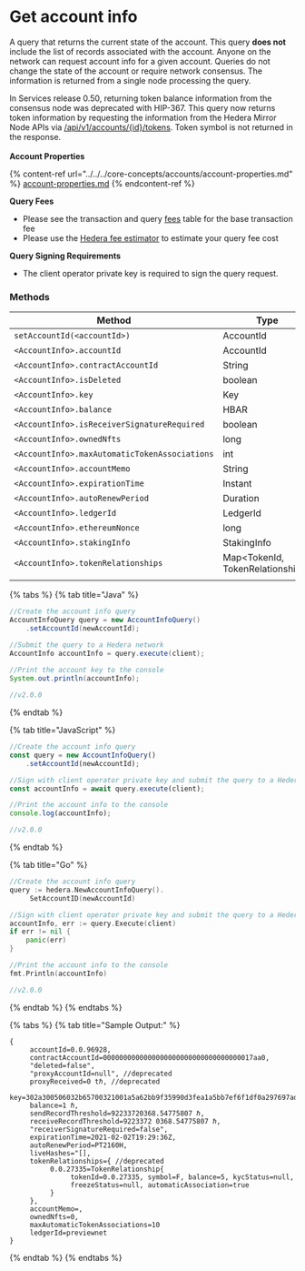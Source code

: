 # Get account info

A query that returns the current state of the account. This query **does not** include the list of records associated with the account. Anyone on the network can request account info for a given account. Queries do not change the state of the account or require network consensus. The information is returned from a single node processing the query.

In Services release 0.50, returning token balance information from the consensus node was deprecated with HIP-367. This query now returns token information by requesting the information from the Hedera Mirror Node APIs via  [/api/v1/accounts/{id}/tokens](https://mainnet-public.mirrornode.hedera.com/api/v1/docs/#/accounts/listTokenRelationshipByAccountId). Token symbol is not returned in the response.\
\
**Account Properties**

{% content-ref url="../../../core-concepts/accounts/account-properties.md" %}
[account-properties.md](../../../core-concepts/accounts/account-properties.md)
{% endcontent-ref %}

**Query Fees**

* Please see the transaction and query [fees](../../../networks/mainnet/fees/#transaction-and-query-fees) table for the base transaction fee
* Please use the [Hedera fee estimator](https://hedera.com/fees) to estimate your query fee cost

**Query Signing Requirements**

* The client operator private key is required to sign the query request.

### Methods

<table><thead><tr><th width="395.3333333333333">Method</th><th width="217">Type</th><th>Requirement</th></tr></thead><tbody><tr><td><code>setAccountId(&#x3C;accountId>)</code></td><td>AccountId</td><td>Required</td></tr><tr><td><code>&#x3C;AccountInfo>.accountId</code></td><td>AccountId</td><td>Optional</td></tr><tr><td><code>&#x3C;AccountInfo>.contractAccountId</code></td><td>String</td><td>Optional</td></tr><tr><td><code>&#x3C;AccountInfo>.isDeleted</code></td><td>boolean</td><td>Optional</td></tr><tr><td><code>&#x3C;AccountInfo>.key</code></td><td>Key</td><td>Optional</td></tr><tr><td><code>&#x3C;AccountInfo>.balance</code></td><td>HBAR</td><td>Optional</td></tr><tr><td><code>&#x3C;AccountInfo>.isReceiverSignatureRequired</code></td><td>boolean</td><td>Optional</td></tr><tr><td><code>&#x3C;AccountInfo>.ownedNfts</code></td><td>long</td><td>Optional</td></tr><tr><td><code>&#x3C;AccountInfo>.maxAutomaticTokenAssociations</code></td><td>int</td><td>Optional</td></tr><tr><td><code>&#x3C;AccountInfo>.accountMemo</code></td><td>String</td><td>Optional</td></tr><tr><td><code>&#x3C;AccountInfo>.expirationTime</code></td><td>Instant</td><td>Optional</td></tr><tr><td><code>&#x3C;AccountInfo>.autoRenewPeriod</code></td><td>Duration</td><td>Optional</td></tr><tr><td><code>&#x3C;AccountInfo>.ledgerId</code></td><td>LedgerId</td><td>Optional</td></tr><tr><td><code>&#x3C;AccountInfo>.ethereumNonce</code></td><td>long</td><td>Optional</td></tr><tr><td><code>&#x3C;AccountInfo>.stakingInfo</code></td><td>StakingInfo</td><td>Optional</td></tr><tr><td><code>&#x3C;AccountInfo>.tokenRelationships</code></td><td>Map&#x3C;TokenId, TokenRelationships></td><td>Optional </td></tr><tr><td></td><td></td><td></td></tr></tbody></table>

{% tabs %}
{% tab title="Java" %}
```java
//Create the account info query
AccountInfoQuery query = new AccountInfoQuery()
    .setAccountId(newAccountId);

//Submit the query to a Hedera network
AccountInfo accountInfo = query.execute(client);
    
//Print the account key to the console
System.out.println(accountInfo);

//v2.0.0
```
{% endtab %}

{% tab title="JavaScript" %}
```javascript
//Create the account info query
const query = new AccountInfoQuery()
    .setAccountId(newAccountId);

//Sign with client operator private key and submit the query to a Hedera network
const accountInfo = await query.execute(client);

//Print the account info to the console
console.log(accountInfo);

//v2.0.0
```
{% endtab %}

{% tab title="Go" %}
```go
//Create the account info query
query := hedera.NewAccountInfoQuery().
     SetAccountID(newAccountId)

//Sign with client operator private key and submit the query to a Hedera network
accountInfo, err := query.Execute(client)
if err != nil {
    panic(err)
}

//Print the account info to the console
fmt.Println(accountInfo)

//v2.0.0
```
{% endtab %}
{% endtabs %}

{% tabs %}
{% tab title="Sample Output:" %}
```
{ 
     accountId=0.0.96928, 
     contractAccountId=0000000000000000000000000000000000017aa0, 
     "deleted=false", 
     "proxyAccountId=null", //deprecated
     proxyReceived=0 tℏ, //deprecated
     key=302a300506032b65700321001a5a62bb9f35990d3fea1a5bb7ef6f1df0a297697adef1e04510c9d4ecc5db3f, 
     balance=1 ℏ, 
     sendRecordThreshold=92233720368.54775807 ℏ,
     receiveRecordThreshold=9223372 0368.54775807 ℏ, 
     "receiverSignatureRequired=false",
     expirationTime=2021-02-02T19:29:36Z, 
     autoRenewPeriod=PT2160H, 
     liveHashes="[],
     tokenRelationships={ //deprecated
          0.0.27335=TokenRelationship{
               tokenId=0.0.27335, symbol=F, balance=5, kycStatus=null,
               freezeStatus=null, automaticAssociation=true
          } 
     },
     accountMemo=, 
     ownedNfts=0,
     maxAutomaticTokenAssociations=10
     ledgerId=previewnet
}
```
{% endtab %}
{% endtabs %}
